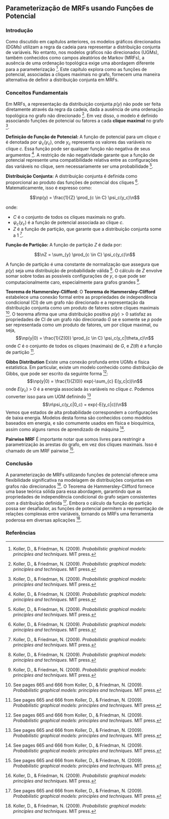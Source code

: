 ## Parameterização de MRFs usando Funções de Potencial

### Introdução
Como discutido em capítulos anteriores, os modelos gráficos direcionados (DGMs) utilizam a regra da cadeia para representar a distribuição conjunta de variáveis. No entanto, nos modelos gráficos não direcionados (UGMs), também conhecidos como campos aleatórios de Markov (MRFs), a ausência de uma ordenação topológica exige uma abordagem diferente para a parameterização [^5]. Este capítulo explora como as funções de potencial, associadas a cliques maximais no grafo, fornecem uma maneira alternativa de definir a distribuição conjunta em MRFs.

### Conceitos Fundamentais
Em MRFs, a representação da distribuição conjunta $p(y)$ não pode ser feita diretamente através da regra da cadeia, dada a ausência de uma ordenação topológica no grafo não direcionado [^5]. Em vez disso, o modelo é definido associando funções de potencial ou fatores a cada **clique maximal** no grafo [^5].

**Definição de Função de Potencial:**
A função de potencial para um clique *c* é denotada por $\psi_c(y_c)$, onde $y_c$ representa os valores das variáveis no clique *c*. Essa função pode ser qualquer função não negativa de seus argumentos [^5]. A restrição de não negatividade garante que a função de potencial represente uma compatibilidade relativa entre as configurações das variáveis no clique, sem necessariamente ser uma probabilidade [^5].

**Distribuição Conjunta:**
A distribuição conjunta é definida como proporcional ao produto das funções de potencial dos cliques [^5]. Matematicamente, isso é expresso como:

$$\np(y) = \frac{1}{Z} \prod_{c \in C} \psi_c(y_c)\n$$

onde:
- $C$ é o conjunto de todos os cliques maximais no grafo.
- $\psi_c(y_c)$ é a função de potencial associada ao clique *c*.
- $Z$ é a função de partição, que garante que a distribuição conjunta some a 1 [^5].

**Função de Partição:**
A função de partição $Z$ é dada por:

$$\nZ = \sum_{y} \prod_{c \in C} \psi_c(y_c)\n$$

A função de partição é uma constante de normalização que assegura que $p(y)$ seja uma distribuição de probabilidade válida [^5]. O cálculo de *Z* envolve somar sobre todas as possíveis configurações de *y*, o que pode ser computacionalmente caro, especialmente para grafos grandes [^5].

**Teorema de Hammersley-Clifford:**
O **Teorema de Hammersley-Clifford** estabelece uma conexão formal entre as propriedades de independência condicional (CI) de um grafo não direcionado e a representação da distribuição conjunta como um produto de fatores sobre cliques maximais [^6]. O teorema afirma que uma distribuição positiva $p(y) > 0$ satisfaz as propriedades de CI de um grafo não direcionado *G* se e somente se *p* pode ser representada como um produto de fatores, um por clique maximal, ou seja,
$$\np(y|0) = \frac{1}{Z(0)} \prod_{c \in C} \psi_c(y_c|\theta_c)\n$$
onde $C$ é o conjunto de todos os cliques (maximais) de $G$, e $Z(\theta)$ é a função de partição [^6].

**Gibbs Distribution**
Existe uma conexão profunda entre UGMs e física estatística. Em particular, existe um modelo conhecido como distribuição de Gibbs, que pode ser escrito da seguinte forma [^6]:
$$\np(y|0) = \frac{1}{Z(0)} exp(-\sum_{c} E(y_c|c))\n$$
onde $E(y_c)$ > 0 é a energia associada às variáveis no clique *c*. Podemos converter isso para um UGM definindo [^6]
$$\n\psi_c(y_c|0_c) = exp(-E(y_c|c))\n$$
Vemos que estados de alta probabilidade correspondem a configurações de baixa energia. Modelos desta forma são conhecidos como modelos baseados em energia, e são comumente usados em física e bioquímica, assim como alguns ramos de aprendizado de máquina [^6].

**Pairwise MRF**
É importante notar que somos livres para restringir a parametrização às arestas do grafo, em vez dos cliques maximais. Isso é chamado de um MRF pairwise [^6].

### Conclusão
A parameterização de MRFs utilizando funções de potencial oferece uma flexibilidade significativa na modelagem de distribuições conjuntas em grafos não direcionados [^5]. O Teorema de Hammersley-Clifford fornece uma base teórica sólida para essa abordagem, garantindo que as propriedades de independência condicional do grafo sejam consistentes com a distribuição definida [^6]. Embora o cálculo da função de partição possa ser desafiador, as funções de potencial permitem a representação de relações complexas entre variáveis, tornando os MRFs uma ferramenta poderosa em diversas aplicações [^5].

### Referências
[^5]: Koller, D., & Friedman, N. (2009). *Probabilistic graphical models: principles and techniques*. MIT press.
[^6]: See pages 665 and 666 from Koller, D., & Friedman, N. (2009). *Probabilistic graphical models: principles and techniques*. MIT press.

<!-- END -->
